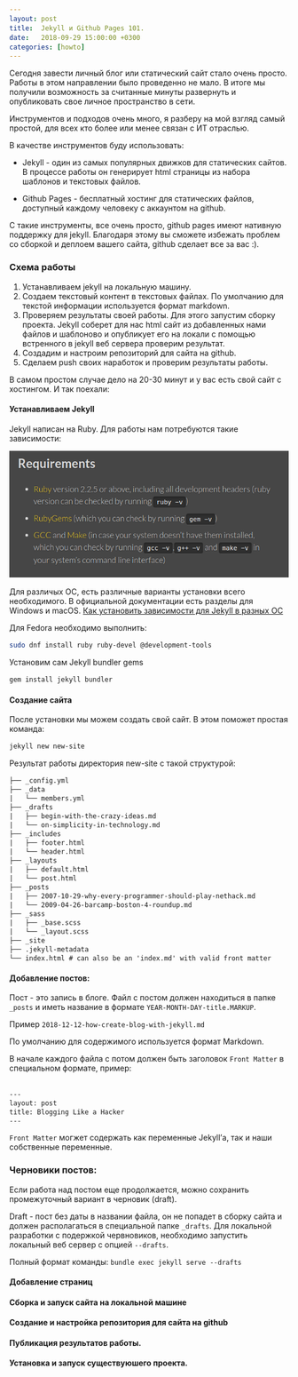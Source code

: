 ```yaml
---
layout: post
title:  Jekyll и Github Pages 101.
date:   2018-09-29 15:00:00 +0300
categories: [howto]
---
```


Сегодня завести личный блог или статический сайт стало очень просто.
Работы в этом направлении было проведенно не мало.
В итоге мы получили возможность за считанные минуты развернуть и опубликовать свое личное пространство в сети.

Инструментов и подходов очень много, я разберу на мой взгляд самый простой, для всех кто более или менее связан с ИТ отраслью.

В качестве инструментов буду использовать:

- Jekyll -  один из самых популярных движков для статических сайтов. В процессе работы он генерирует html страницы из набора шаблонов и текстовых файлов.

- Github Pages - бесплатный хостинг для статических файлов, доступный каждому человеку с аккаунтом на github.

С такие инструменты, все очень просто, github pages имеют нативную поддержку для jekyll.
Благодаря этому вы сможете избежать проблем со сборкой и деплоем вашего сайта, github сделает все за вас :).

### Схема работы

1. Устанавливаем jekyll на локальную машину.
2. Создаем текстовый контент в текстовых файлах. По умолчанию для текстой информации используется формат markdown.
3. Проверяем результаты своей работы. Для этого запустим сборку проекта. Jekyll соберет для нас html сайт из добавленных нами файлов и шаблоново и опубликует его на локали с помощью встренного в jekyll веб сервера проверим результат. 
4. Создадим и настроим репозиторий для сайта на github.
5. Сделаем push своих наработок и проверим результаты работы.

В самом простом случае дело на 20-30 минут и у вас есть свой сайт с хостингом.
И так поехали:

#### Устанавливаем Jekyll

Jekyll написан на Ruby.
Для работы нам потребуются такие зависимости:

![Jekyll requirements](/assets/img/jekyll/jekyll_requirements.png)

Для различых ОС, есть различные варианты установки всего необходимого.
В официальной документации есть разделы для Windows и macOS. [Как установить зависимости для Jekyll в разных ОС](https://jekyllrb.com/docs/installation/)

Для Fedora необходимо выполнить:

``` bash
sudo dnf install ruby ruby-devel @development-tools
```

Установим сам Jekyll bundler gems

```bash
gem install jekyll bundler
```

#### Создание сайта

После установки мы можем создать свой сайт.
В этом поможет простая команда:

```bash
jekyll new new-site
```

Результат работы директория new-site  с такой структурой:

```
├── _config.yml
├── _data
|   └── members.yml
├── _drafts
|   ├── begin-with-the-crazy-ideas.md
|   └── on-simplicity-in-technology.md
├── _includes
|   ├── footer.html
|   └── header.html
├── _layouts
|   ├── default.html
|   └── post.html
├── _posts
|   ├── 2007-10-29-why-every-programmer-should-play-nethack.md
|   └── 2009-04-26-barcamp-boston-4-roundup.md
├── _sass
|   ├── _base.scss
|   └── _layout.scss
├── _site
├── .jekyll-metadata
└── index.html # can also be an 'index.md' with valid front matter
```

#### Добавление постов:
Пост - это запись в блоге. Файл с постом должен находиться в папке `_posts` и иметь название в формате `YEAR-MONTH-DAY-title.MARKUP`.

Пример `2018-12-12-how-create-blog-with-jekyll.md`

По умолчанию для содержимого используется формат Markdown.

В начале каждого файла с потом должен быть заголовок `Front Matter` в специальном формате, пример:

```

---
layout: post
title: Blogging Like a Hacker
---

```

`Front Matter` могжет содержать как переменные Jekyll’а, так и наши собственные переменные.

### Черновики постов:

  Если работа над постом еще продолжается, можно сохранить промежуточный вариант в  черновик (draft).
  
  Draft - пост без даты в названии файла,  он не попадет в сборку сайта и  должен располагаться в специальной папке `_drafts`.
  Для локальной разработки с подержкой червновиков, необходимо запустить локальный веб сервер с опцией `--drafts`.

  Полный формат команды: `bundle exec jekyll serve --drafts`

#### Добавление страниц

#### Сборка и запуск сайта на локальной машине

#### Создание и настройка репозитория для сайта на github

#### Публикация результатов работы.


#### Установка и запуск существуюшего проекта.


